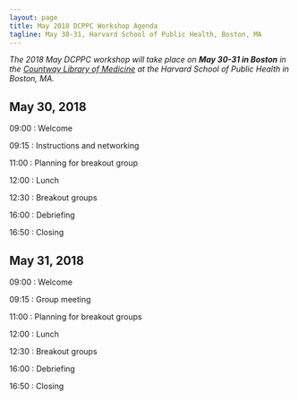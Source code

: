 ```yaml
---
layout: page
title: May 2018 DCPPC Workshop Agenda
tagline: May 30-31, Harvard School of Public Health, Boston, MA
---
```


_The 2018 May DCPPC workshop will take place on **May 30-31 in Boston** in the
[Countway Library of Medicine](https://tinyurl.com/ydzxycda)
at the Harvard School of Public Health in Boston, MA._

## May 30, 2018

 09:00 : Welcome
 
 09:15 : Instructions and networking
 
 11:00 : Planning for breakout group 
 
 12:00 : Lunch         
 

 12:30 : Breakout groups
 
 16:00 : Debriefing  
 
 16:50 : Closing

## May 31, 2018

 09:00 : Welcome
 
 09:15 : Group meeting
 
 11:00 : Planning for breakout groups   
 
 12:00 : Lunch         
 
 12:30 : Breakout groups
 
 16:00 : Debriefing 
 
 16:50 : Closing
 
